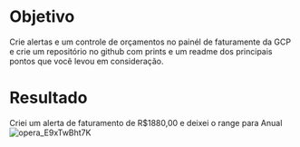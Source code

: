 # Objetivo
Crie alertas e um controle de orçamentos no painél de faturamente da GCP e crie um repositório no github com prints e um readme dos principais pontos que você levou em consideração.

# Resultado
Criei um alerta de faturamento de R$1880,00 e deixei o range para Anual
![opera_E9xTwBht7K](https://github.com/user-attachments/assets/b57ca3bc-11a5-497d-a6b4-e9cd6832f6de)
